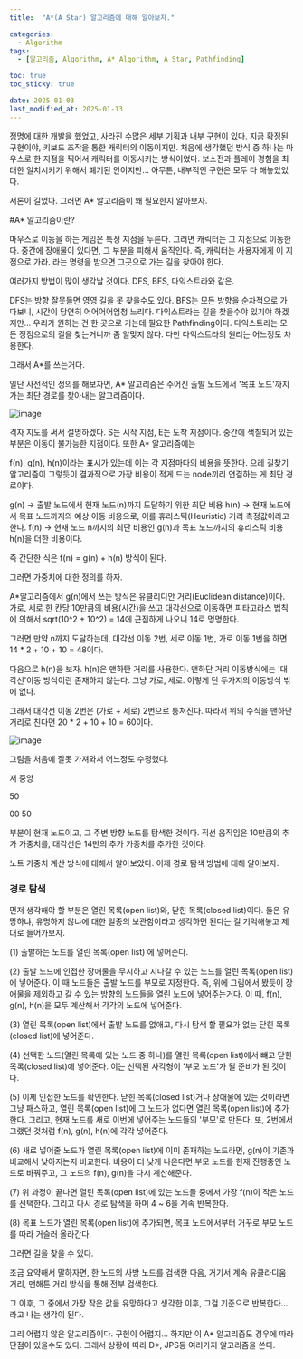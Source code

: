 ```yaml
---
title:  "A*(A Star) 알고리즘에 대해 알아보자." 

categories:
  - Algorithm
tags:
  - [알고리즘, Algorithm, A* Algorithm, A Star, Pathfinding]

toc: true
toc_sticky: true

date: 2025-01-03
last_modified_at: 2025-01-13
---
```


[정명](https://hyangrim.github.io/hobby/teimei/)에 대한 개발을 했었고, 사라진 수많은 세부 기획과 내부 구현이 있다.
지금 확정된 구현이야, 키보드 조작을 통한 캐릭터의 이동이지만. 처음에 생각했던 방식 중 하나는 마우스로 한 지점을 찍어서 캐릭터를 이동시키는 방식이었다. 보스전과 플레이 경험을 최대한 일치시키기 위해서 폐기된 안이지만... 아무튼, 내부적인 구현은 모두 다 해놓았었다.

서론이 길었다. 그러면 A* 알고리즘이 왜 필요한지 알아보자.

#A* 알고리즘이란?


마우스로 이동을 하는 게임은 특정 지점을 누른다. 그러면 캐릭터는 그 지점으로 이동한다. 중간에 장애물이 있다면, 그 부분을 피해서 움직인다.
즉, 캐릭터는 사용자에게 이 지점으로 가라. 라는 명령을 받으면 그곳으로 가는 길을 찾아야 한다.

여러가지 방법이 많이 생각날 것이다. DFS, BFS, 다익스트라와 같은. 

DFS는 방향 잘못들면 영영 길을 못 찾을수도 있다. 
BFS는 모든 방향을 순차적으로 가다보니, 시간이 당연히 어어어어엄청 느리다. 
다익스트라는 길을 찾을수야 있기야 하겠지만... 우리가 원하는 건 한 곳으로 가는데 필요한 Pathfinding이다. 다익스트라는 모든 정점으로의 길을 찾는거니까 좀 알맞지 않다. 다만 다익스트라의 원리는 어느정도 차용한다.


그래서 A*를 쓰는거다.

일단 사전적인 정의를 해보자면, A* 알고리즘은 주어진 출발 노드에서 '목표 노드'까지 가는 최단 경로를 찾아내는 알고리즘이다.

![image](https://github.com/user-attachments/assets/fc35ceb3-c05e-43a0-8fec-aa79e268d8d9)

격자 지도를 써서 설명하겠다. S는 시작 지점, E는 도착 지점이다. 중간에 색칠되어 있는 부분은 이동이 불가능한 지점이다.
또한 A* 알고리즘에는 

f(n), g(n), h(n)이라는 표시가 있는데 이는 각 지점마다의 비용을 뜻한다. 으레 길찾기 알고리즘이 그렇듯이 결과적으로 가장 비용이 적게 드는 node끼리 연결하는 게 최단 경로이다. 

g(n) -> 출발 노드에서 현재 노드(n)까지 도달하기 위한 최단 비용
h(n) -> 현재 노드에서 목표 노드까지의 예상 이동 비용으로, 이를 휴리스틱(Heuristic) 거리 측정값이라고 한다.
f(n) -> 현재 노드 n까지의 최단 비용인 g(n)과 목표 노드까지의 휴리스틱 비용 h(n)을 더한 비용이다.

즉 간단한 식은 f(n) = g(n) + h(n) 방식이 된다. 

그러면 가중치에 대한 정의를 하자. 


A*알고리즘에서 g(n)에서 쓰는 방식은 유클리디안 거리(Euclidean distance)이다. 가로, 세로 한 칸당 10만큼의 비용(시간)을 쓰고 대각선으로 이동하면 피타고라스 법칙에 의해서 sqrt(10^2 + 10^2) = 14에 근점하게 나오니 14로 명명한다. 

그러면 만약 n까지 도달하는데, 대각선 이동 2번, 세로 이동 1번, 가로 이동 1번을 하면 14 * 2 + 10 + 10 = 48이다.

다음으로 h(n)을 보자. h(n)은 맨하탄 거리를 사용한다. 맨하단 거리 이동방식에는 '대각선'이동 방식이란 존재하지 않는다.
그냥 가로, 세로. 이렇게 단 두가지의 이동방식 밖에 없다.

그래서 대각선 이동 2번은 (가로 + 세로) 2번으로 퉁쳐진다. 따라서 위의 수식을 맨하단 거리로 친다면 20 * 2 + 10 + 10 = 60이다.



![image](https://github.com/user-attachments/assets/a4c88316-13e7-40bf-af3e-0e39cf11994c)


그림을 처음에 잘못 가져와서 어느정도 수정했다. 

저 중앙

50

00  50

부분이 현재 노드이고, 그 주변 방향 노드를 탐색한 것이다. 직선 움직임은 10만큼의 추가 가중치를, 대각선은 14만의 추가 가중치를 추가한 것이다. 

노트 가중치 계산 방식에 대해서 알아보았다. 이제 경로 탐색 방법에 대해 알아보자.

### 경로 탐색

먼저 생각해야 할 부분은 열린 목록(open list)와, 닫힌 목록(closed list)이다. 둘은 유망하냐, 유명하지 않냐에 대한 일종의 보관함이라고 생각하면 된다는 걸 기억해놓고 제대로 들어가보자.


(1) 출발하는 노드를 열린 목록(open list) 에 넣어준다. 

(2) 출발 노드에 인접한 장애물을 무시하고 지나갈 수 있는 노드를 열린 목록(open list)에 넣어준다. 이 때 노드들은 출발 노드를 부모로 지정한다. 즉, 위에 그림에서 봤듯이 장애물을 제외하고 갈 수 있는 방향의 노드들을 열린 노드에 넣어주는거다. 이 때, f(n), g(n), h(n)을 모두 계산해서 각각의 노드에 넣어준다. 

(3) 열린 목록(open list)에서 출발 노드를 없애고, 다시 탐색 할 필요가 없는 닫힌 목록(closed list)에 넣어준다.

(4) 선택한 노드(열린 목록에 있는 노드 중 하나)를 열린 목록(open list)에서 뺴고 닫힌 목록(closed list)에 넣어준다. 이는 선택된 사각형이 '부모 노드'가 될 준비가 된 것이다.

(5) 이제 인접한 노드를 확인한다. 닫힌 목록(closed list)거나 장애물에 있는 것이라면 그냥 패스하고, 열린 목록(open list)에 그 노드가 없다면 열린 목록(open list)에 추가한다. 그리고, 현재 노드를 새로 이번에 넣어주는 노드들의 '부모'로 만든다. 또, 2번에서 그랬던 것처럼 f(n), g(n), h(n)에 각각 넣어준다. 

(6) 새로 넣어줄 노드가 열린 목록(open list)에 이미 존재하는 노드라면, g(n)이 기존과 비교해서 낮아지는지 비교한다. 비용이 더 낮게 나온다면 부모 노드를 현재 진행중인 노드로 바꿔주고, 그 노드의 f(n), g(n)을 다시 계산해준다.

(7) 위 과정이 끝나면 열린 목록(open list)에 있는 노드들 중에서 가장 f(n)이 작은 노드를 선택한다. 그리고 다시 경로 탐색을 하며 4 ~ 6을 계속 반복한다. 

(8) 목표 노드가 열린 목록(open list)에 추가되면, 목표 노드에서부터 거꾸로 부모 노드를 따라 거슬러 올라간다. 


그러면 길을 찾을 수 있다. 

조금 요약해서 말하자면, 한 노드의 사방 노드를 검색한 다음, 거기서 계속 유클라디움 거리, 맨해튼 거리 방식을 통해 전부 검색한다.

그 이후, 그 중에서 가장 작은 값을 유망하다고 생각한 이후, 그걸 기준으로 반복한다... 라고 나는 생각이 된다.

그리 어렵지 않은 알고리즘이다. 구현이 어렵지... 
하지만 이 A* 알고리즘도 경우에 따라 단점이 있을수도 있다. 그래서 상황에 따라 D*, JPS등 여러가지 알고리즘을 쓴다.